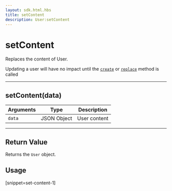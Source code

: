 ```yaml
---
layout: sdk.html.hbs
title: setContent
description: User:setContent
---
```

  

# setContent
Replaces the content of User.

<div class="alert alert-info">
Updating a user will have no impact until the <a href="{{ site_base_path }}sdk-reference/user/create"><code>create</code></a> or <a href="{{ site_base_path }}sdk-reference/user/replace"><code>replace</code></a> method is called
</div>

---

## setContent(data)

| Arguments | Type | Description |
|---------------|---------|----------------------------------------|
| ``data`` | JSON Object |  User content |

---

## Return Value

Returns the `User` object.

## Usage

[snippet=set-content-1]
